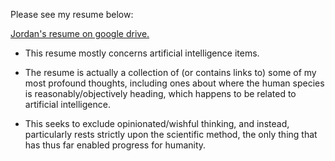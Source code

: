Please see my resume below:

[Jordan's resume on google drive.](https://drive.google.com/file/d/1Xa_uBVOL4YUDQp3DB3uym9X1X1w2Ab5r/view)

* This resume mostly concerns artificial intelligence items.

* The resume is actually a collection of (or contains links to) some of my most profound thoughts, including ones about where the human species is reasonably/objectively heading, which happens to be related to artificial intelligence.

* This seeks to exclude opinionated/wishful thinking, and instead, particularly rests strictly upon the scientific method, the only thing that has thus far enabled progress for humanity.

